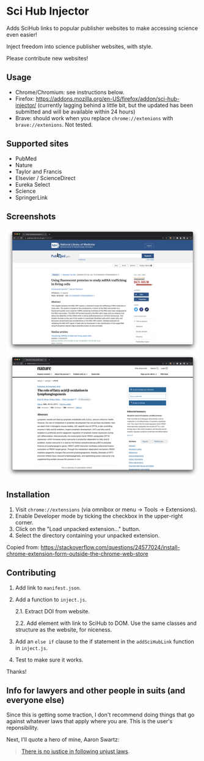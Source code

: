 # Sci Hub Injector

Adds SciHub links to popular publisher websites to make accessing science even easier!

Inject freedom into science publisher websites, with style.

Please contribute new websites!

## Usage

* Chrome/Chromium: see instructions below.
* Firefox: https://addons.mozilla.org/en-US/firefox/addon/sci-hub-injector/ (currently lagging behind a little bit, but the updated has been submitted and will be available within 24 hours)
* Brave: should work when you replace `chrome://extenions` with `brave://extenions`. Not tested.

## Supported sites

- PubMed
- Nature
- Taylor and Francis
- Elsevier / ScienceDirect
- Eureka Select
- Science
- SpringerLink

## Screenshots

![PubMed Screenshot](.github/pubmed.png)
![Nature Screenshot](.github/nature.png)

## Installation

1. Visit `chrome://extensions` (via omnibox or menu -> Tools -> Extensions).
2. Enable Developer mode by ticking the checkbox in the upper-right corner.
3. Click on the "Load unpacked extension..." button.
4. Select the directory containing your unpacked extension.

Copied from:
https://stackoverflow.com/questions/24577024/install-chrome-extension-form-outside-the-chrome-web-store

## Contributing

1. Add link to `manifest.json`.
2. Add a function to `inject.js`.

   2.1. Extract DOI from website.

   2.2. Add element with link to SciHub to DOM. Use the same classes and structure as the website, for niceness.

3. Add an `else if` clause to the if statement in the `addSciHubLink` function in `inject.js`.
4. Test to make sure it works.

Thanks!

## Info for lawyers and other people in suits (and everyone else)

Since this is getting some traction, I don't recommend doing things that go against whatever laws that apply where you are. This is the user's reponsibility.

Next, I'll quote a hero of mine, Aaron Swartz:

> [There is no justice in following unjust laws](https://openaccessmanifesto.wordpress.com).
